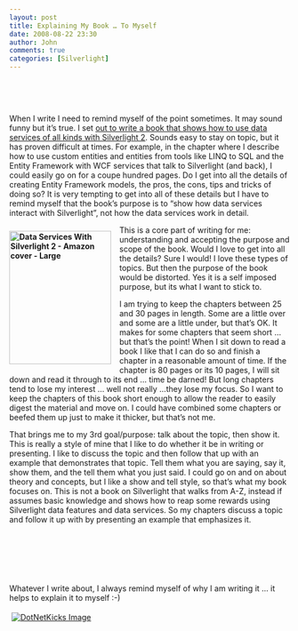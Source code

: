 ```yaml
---
layout: post
title: Explaining My Book … To Myself
date: 2008-08-22 23:30
author: John
comments: true
categories: [Silverlight]
---
```

<p>&nbsp;</p>
<p>&nbsp;</p>
<p>When I write I need to remind myself of the point sometimes. It may sound funny but it&rsquo;s true. I set <a href="http://www.amazon.com/Data-Services-Silverlight-John-Papa/dp/0596523092/ref=sr_1_1?ie=UTF8&amp;s=books&amp;qid=1218389224&amp;sr=8-1">out to write a book that shows how to use data services of all kinds with Silverlight 2</a>. Sounds easy to stay on topic, but it has proven difficult at times. For example, in the chapter where I describe how to use custom entities and entities from tools like LINQ to SQL and the Entity Framework with WCF services that talk to Silverlight (and back), I could easily go on for a coupe hundred pages. Do I get into all the details of creating Entity Framework models, the pros, the cons, tips and tricks of doing so? It is very tempting to get into all of these details but I have to remind myself that the book&rsquo;s purpose is to &ldquo;show how data services interact with Silverlight&rdquo;, not how the data services work in detail.</p>
<p><strong><a href="/wp-content/uploads/files/media/image/WindowsLiveWriter/ExplainingMyBookToMyself_145C5/Data%20Services%20With%20Silverlight%202%20-%20Amazon%20cover%20-%20Large_2.png"><img title="Data Services With Silverlight 2 - Amazon cover - Large" style="border-right: 0px; border-top: 0px; margin: 10px 15px 10px 0px; border-left: 0px; border-bottom: 0px" height="240" alt="Data Services With Silverlight 2 - Amazon cover - Large" width="183" align="left" border="0" src="/wp-content/uploads/files/media/image/WindowsLiveWriter/ExplainingMyBookToMyself_145C5/Data%20Services%20With%20Silverlight%202%20-%20Amazon%20cover%20-%20Large_thumb.png" /></a> </strong></p>
<p>This is a core part of writing for me: understanding and accepting the purpose and scope of the book. Would I love to get into all the details? Sure I would! I love these types of topics. But then the purpose of the book would be distorted. Yes it is a self imposed purpose, but its what I want to stick to.</p>
<p>I am trying to keep the chapters between 25 and 30 pages in length. Some are a little over and some are a little under, but that&rsquo;s OK. It makes for some chapters that seem short &hellip; but that&rsquo;s the point! When I sit down to read a book I like that I can do so and finish a chapter in a reasonable amount of time. If the chapter is 80 pages or its 10 pages, I will sit down and read it through to its end &hellip; time be darned! But long chapters tend to lose my interest &hellip; well not really &hellip;they lose my focus. So I want to keep the chapters of this book short enough to allow the reader to easily digest the material and move on. I could have combined some chapters or beefed them up just to make it thicker, but that&rsquo;s not me.</p>
<p>That brings me to my 3rd goal/purpose: talk about the topic, then show it. This is really a style of mine that I like to do whether it be in writing or presenting. I like to discuss the topic and then follow that up with an example that demonstrates that topic. Tell them what you are saying, say it, show them, and the tell them what you just said. I could go on and on about theory and concepts, but I like a show and tell style, so that&rsquo;s what my book focuses on. This is not a book on Silverlight that walks from A-Z, instead if assumes basic knowledge and shows how to reap some rewards using Silverlight data features and data services. So my chapters discuss a topic and follow it up with by presenting an example that emphasizes it.</p>
<p>&nbsp;</p>
<p>&nbsp;</p>
<p>&nbsp;</p>
<p>Whatever I write about, I always remind myself of why I am writing it &hellip; it helps to explain it to myself :-)</p>
<div class="wlWriterHeaderFooter" style="padding-right: 4px; padding-left: 4px; padding-bottom: 4px; margin: 0px; padding-top: 4px; text-align: left"><a href="http://www.dotnetkicks.com/kick/?url=/data-services-with-silverlight-2/explaining-my-book-hellip-to-myself/"><img alt="DotNetKicks Image" border="0" src="http://www.dotnetkicks.com/Services/Images/KickItImageGenerator.ashx?url=/data-services-with-silverlight-2/explaining-my-book-hellip-to-myself/&amp;bgcolor=0080C0&amp;fgcolor=FFFFFF&amp;border=000000&amp;cbgcolor=D4E1ED&amp;cfgcolor=000000" /></a></div>
<div class="wlWriterHeaderFooter" style="padding-right: 4px; padding-left: 4px; padding-bottom: 4px; margin: 0px; padding-top: 4px; text-align: left"><script type="text/javascript"><!-- var dzone_url = '/data-services-with-silverlight-2/explaining-my-book-hellip-to-myself/'; var dzone_title = 'Explaining My Book … To Myself'; var dzone_blurb = 'Explaining My Book … To Myself'; var dzone_style = '1'; --></script><script language="javascript" src="http://widgets.dzone.com/widgets/zoneit.js"></script></div>

